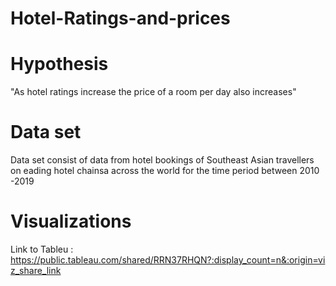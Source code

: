 # Hotel-Ratings-and-prices

# Hypothesis
"As hotel ratings increase the price of  a room per day also increases" 

# Data set

Data set consist of data from hotel bookings of Southeast Asian travellers on eading hotel chainsa across the world for the time period between 2010 -2019 

# Visualizations

Link to Tableu : https://public.tableau.com/shared/RRN37RHQN?:display_count=n&:origin=viz_share_link
